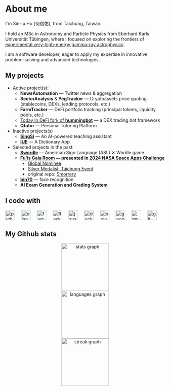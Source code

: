 # About me

I'm Sin-iu Ho (何信佑), from Taichung, Taiwan. 

I hold an MSc in Astronomy and Particle Physics from Eberhard Karls Universität Tübingen, where I focused on exploring the frontiers of [experimental very-high-energy gamma-ray astrophysics](https://uni-tuebingen.de/fakultaeten/mathematisch-naturwissenschaftliche-fakultaet/fachbereiche/physik/institute/astronomie-und-astrophysik/astronomie-hea/forschung/prof-santangelo-abteilung-hochenergieastrophysik/beteiligung-an-experimenten/cta/).

I am a software developer, eager to apply my expertise in innovative problem-solving and advanced technologies.

## My projects
- Active project(s):
  -  **NewsAutomation** — Twitter news & aggregation
  -  **SectorAnalysis** & **PegTracker** — Cryptoassets price quoting (stablecoins, DEXs, lending protocols, etc.)
  -  **FarmTracker** — DeFi portfolio tracking (principal tokens, liquidity pools, etc.)
  -  [Today In DeFi fork of **hummingbot**](https://github.com/Today-in-DeFi/hummingbot) — a DEX trading bot framework
  -  **Qtutor** — Personal Tutoring Platform
- Inactive projects(s)
  - **[SingSi](https://github.com/qavit/singsi)** — An AI-powered teaching assistant
  - **[IUE](https://github.com/qavit/iue)** — A Dictionary App
- Selected projects in the past:
  - **[Swordle](https://github.com/learnai2024-team3-project/slgame)** — American Sign Language (ASL) ✕ Wordle game
  - **[Fu'is Gaia Room](https://github.com/keoinn/smorrery-webapp) — presented in [2024 NASA Space Apps Challenge](https://www.spaceappschallenge.org/nasa-space-apps-2024/)**
    - [Global Nominee](https://www.spaceappschallenge.org/nasa-space-apps-2024/find-a-team/yue-yuan-ren-tuan-yuan/?tab=project)
    - [Silver Medalist, Taichung Event](https://www.facebook.com/photo/?fbid=571163252148718&set=a.206992605232453)
    - original repo: [Smorrery](https://github.com/qavit/smorrery)
  - **[bin70](https://github.com/qavit/bin70)** — face recognition
  - **AI Exam Generation and Grading System**

## I code with

<!-- https://profile-readme-generator.com/ -->


<div align="left">
  <img src="https://skillicons.dev/icons?i=py" height="30" alt="python logo"  />
  <img width="12" />
  <img src="https://skillicons.dev/icons?i=django" height="30" alt="django logo"  />
  <img width="12" />
  <img src="https://skillicons.dev/icons?i=fastapi" height="30" alt="fastapi logo"  />
  <img width="12" />
  <img src="https://skillicons.dev/icons?i=flask" height="30" alt="flask logo"  />
  <img width="12" />
  <img src="https://skillicons.dev/icons?i=js" height="30" alt="javascript logo"  />
  <img width="12" />
  <img src="https://skillicons.dev/icons?i=docker" height="30" alt="docker logo"  />
  <img width="12" />
  <img src="https://skillicons.dev/icons?i=nginx" height="30" alt="nginx logo"  />
  <img width="12" />
  <img src="https://skillicons.dev/icons?i=gcp" height="30" alt="googlecloud logo"  />
  <img width="12" />
  <img src="https://skillicons.dev/icons?i=mysql" height="30" alt="mysql logo"  />
  <img width="12" />
  <img src="https://skillicons.dev/icons?i=git" height="30" alt="git logo"  />
</div>


## My Github stats
<div align="center">
  <img src="https://github-readme-stats.vercel.app/api?username=qavit&hide_title=false&hide_rank=false&show_icons=true&include_all_commits=true&count_private=true&disable_animations=false&theme=codeSTACKr&locale=en&hide_border=false&order=1" height="150" alt="stats graph" /> <br>
  <img src="https://github-readme-stats.vercel.app/api/top-langs?username=qavit&locale=en&hide_title=false&layout=compact&card_width=320&langs_count=5&theme=codeSTACKr&hide_border=false&order=2" height="150" alt="languages graph" /> <br>
  <img src="https://streak-stats.demolab.com?user=qavit&locale=en&mode=daily&theme=codeSTACKr&hide_border=false&border_radius=5&date_format=M%20j%5B,%20Y%5D&order=3" height="150" alt="streak graph"  />
</div>
